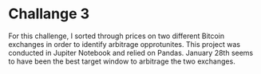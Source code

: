 # Challange 3 

For this challenge, I sorted through prices on two different Bitcoin exchanges 
in order to identify arbitrage opprotunites. This project was conducted in Jupiter Notebook and 
relied on Pandas. January 28th seems to have been the best target window to arbitrage the two exchanges. 
